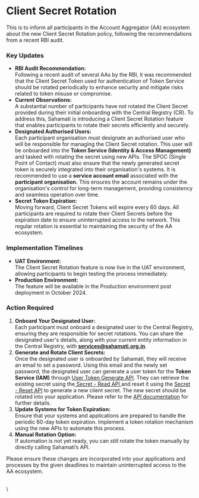 # Client Secret Rotation

This is to inform all participants in the Account Aggregator (AA) ecosystem about the new Client Secret Rotation policy, following the recommendations from a recent RBI audit.

### Key Updates

* **RBI Audit Recommendation:**\
  Following a recent audit of several AAs by the RBI, it was recommended that the Client Secret Token used for authentication of Token Service should be rotated periodically to enhance security and mitigate risks related to token misuse or compromise.
* **Current Observations:**\
  A substantial number of participants have not rotated the Client Secret provided during their initial onboarding with the Central Registry (CR). To address this, Sahamati is introducing a Client Secret Rotation feature that enables participants to rotate their secrets efficiently and securely.
* **Designated Authorised Users:**\
  Each participant organisation must designate an authorised user who will be responsible for managing the Client Secret rotation. This user will be onboarded into the **Token Service (Identity & Access Management)** and tasked with rotating the secret using new APIs. The SPOC (Single Point of Contact) must also ensure that the newly generated secret token is securely integrated into their organisation's systems. It is recommended to use a **service account email** associated with the **participant organisation.** This ensures the account remains under the organisation's control for long-term management, providing consistency and seamless operation over time.
* **Secret Token Expiration:**\
  Moving forward, Client Secret Tokens will expire every 60 days. All participants are required to rotate their Client Secrets before the expiration date to ensure uninterrupted access to the network. This regular rotation is essential to maintaining the security of the AA ecosystem.

### Implementation Timelines

* **UAT Environment:**\
  The Client Secret Rotation feature is now live in the UAT environment, allowing participants to begin testing the process immediately.
* **Production Environment:**\
  The feature will be available in the Production environment post deployment in October 2024.

### Action Required

1. **Onboard Your Designated User:**\
   Each participant must onboard a designated user to the Central Registry, ensuring they are responsible for secret rotations. You can share the designated user's details, along with your current entity information in the Central Registry, with **services@sahamati.org.in**.
2. **Generate and Rotate Client Secrets:**\
   Once the designated user is onboarded by Sahamati, they will receive an email to set a password. Using this email and the newly set password, the designated user can generate a user token for the **Token Service (IAM)** through [User Token Generate API](https://developer.sahamati.org.in/technical-specifications/identity-and-access-management#user-token-generate). They can retrieve the existing secret using the[ Secret - Read API ](https://developer.sahamati.org.in/technical-specifications/identity-and-access-management#entity-secret-read)and reset it using the [Secret - Reset API](https://developer.sahamati.org.in/technical-specifications/identity-and-access-management#entity-secret-reset) to generate a new client secret. The new secret should be rotated into your application. Please refer to the [API documentation](https://developer.sahamati.org.in/technical-specifications/identity-and-access-management) for further details.
3. **Update Systems for Token Expiration:**\
   Ensure that your systems and applications are prepared to handle the periodic 60-day token expiration. Implement a token rotation mechanism using the new APIs to automate this process.
4. **Manual Rotation Option:**\
   If automation is not yet ready, you can still rotate the token manually by directly calling Sahamati’s API.

Please ensure these changes are incorporated into your applications and processes by the given deadlines to maintain uninterrupted access to the AA ecosystem.

\
\
